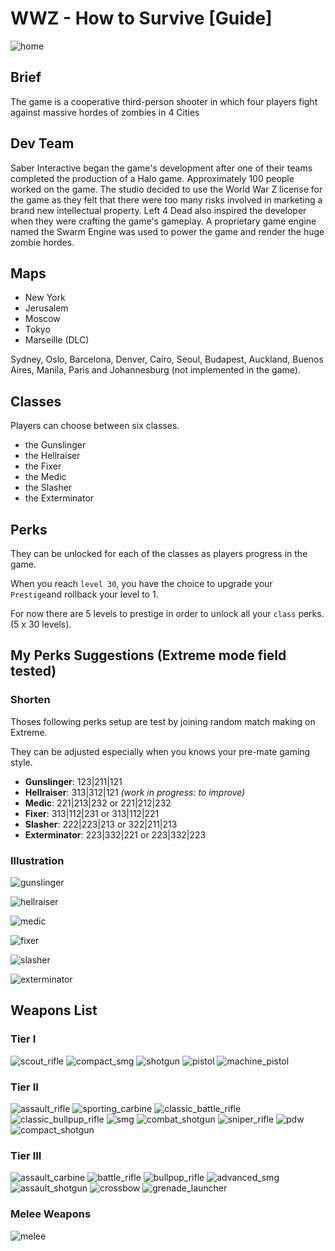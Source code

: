 # WWZ - How to Survive [Guide]

![home](./resources/home_wwz.jpg)

## Brief

The game is a cooperative third-person shooter in which four players fight against massive hordes of 
zombies in 4 Cities 

##  Dev Team

Saber Interactive began the game's development after one of their teams completed the production of a Halo game. Approximately 100 people worked on the game. The studio decided to use the World War Z license for the game as they felt that there were too many risks involved in marketing a brand new intellectual property. Left 4 Dead also inspired the developer when they were crafting the game's gameplay. A proprietary game engine named the Swarm Engine was used to power the game and render the huge zombie hordes.

## Maps

* New York
* Jerusalem
* Moscow
* Tokyo
* Marseille (DLC)

Sydney, Oslo, Barcelona, Denver, Cairo, Seoul, Budapest, Auckland, Buenos Aires, Manila, Paris and Johannesburg (not implemented in the game).

## Classes

Players can choose between six classes.

* the Gunslinger
* the Hellraiser 
* the Fixer
* the Medic 
* the Slasher
* the Exterminator

## Perks 

They can be unlocked for each of the classes as players progress in the game.

When you reach `level 30`, you have the choice to upgrade your `Prestige`and rollback your level to 1.

For now there are 5 levels to prestige in order to unlock all your `class` perks. (5 x 30 levels).

##  My Perks Suggestions (Extreme mode field tested)

### Shorten

Thoses following perks setup are test by joining random match making on Extreme.

They can be adjusted especially when you knows your pre-mate gaming style. 

* **Gunslinger**: 123|211|121
* **Hellraiser**: 313|312|121  _(work in progress: to improve)_
* **Medic**: 221|213|232 or 221|212|232
* **Fixer**: 313|112|231 or 313|112|221
* **Slasher**: 222|223|213 or 322|211|213
* **Exterminator**: 223|332|221 or 223|332|223

### Illustration

![gunslinger](./resources/01gunslinger.jpg)

![hellraiser](./resources/02hellraiser.jpg)

![medic](./resources/03medic.jpg)

![fixer](./resources/04fixer.jpg)

![slasher](./resources/05slasher.jpg)

![exterminator](./resources/06exterminator.jpg)



## Weapons List

### Tier I

![scout_rifle](./resources/t1_scout_rifle.jpg)
![compact_smg](./resources/t1_compact_smg.jpg)
![shotgun](./resources/t1_shotgun.jpg)
![pistol](./resources/t1_pistol.jpg)
![machine_pistol](./resources/t1_machine_pistol.jpg)

### Tier II

![assault_rifle](./resources/t2_assault_rifle.jpg)
![sporting_carbine](./resources/t2_sporting_carbine.jpg)
![classic_battle_rifle](./resources/t2_classic_battle_rifle.jpg)
![classic_bullpup_rifle](./resources/t2_classic_bullpup_rifle.jpg)
![smg](./resources/t2_smg.jpg)
![combat_shotgun](./resources/t2_combat_shotgun.jpg)
![sniper_rifle](./resources/t2_sniper_rifle.jpg)
![pdw](./resources/t2_pdw.jpg)
![compact_shotgun](./resources/t2_compact_shotgun.jpg)

### Tier III

![assault_carbine](./resources/t3_assault_carbine.jpg)
![battle_rifle](./resources/t3_battle_rifle.jpg)
![bullpup_rifle](./resources/t3_bullpup_rifle.jpg)
![advanced_smg](./resources/t3_advanced_smg.jpg)
![assault_shotgun](./resources/t3_assault_shotgun.jpg)
![crossbow](./resources/t3_crossbow.jpg)
![grenade_launcher](./resources/t3_grenade_launcher.jpg)

### Melee Weapons

![melee](./resources/melee.jpg)